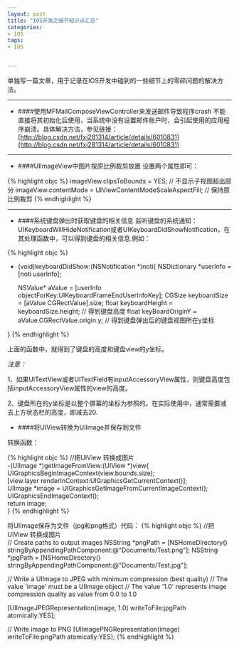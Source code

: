 ```yaml
---
layout: post
title: "IOS开发之细节知识点汇总"
categories:
- IOS
tags:
- IOS


---
```


单独写一篇文章，用于记录在IOS开发中碰到的一些细节上的零碎问题的解决方法。

---

* ####使用MFMailComposeViewController来发送邮件导致程序crash
不能直接将其初始化后使用，当系统中没有设置邮件账户时，会引起使用的应用程序崩溃。具体解决方法，参见链接：[http://blog.csdn.net/fxj281314/article/details/6010831](http://blog.csdn.net/fxj281314/article/details/6010831)

---

* ####UIImageView中图片按原比例裁剪放置
设置两个属性即可：

{% highlight objc %}
imageView.clipsToBounds = YES;		// 不显示子视图超出部分
imageView.contentMode = UIViewContentModeScaleAspectFill;	// 保持原比例裁剪
{% endhighlight %}

---

* ####系统键盘弹出时获取键盘的相关信息
监听键盘的系统通知：UIKeyboardWillHideNotification或者UIKeyboardDidShowNotification，在其处理函数中，可以得到键盘的相关信息.例如：

{% highlight objc %}
- (void)keyboardDidShow:(NSNotification *)noti{
    NSDictionary *userInfo = [noti userInfo];
    
    NSValue* aValue = [userInfo objectForKey:UIKeyboardFrameEndUserInfoKey];
    CGSize keyboardSize = [aValue CGRectValue].size;
    float keyboardHeight = keyboardSize.height;  // 得到键盘高度
    float keyBoardOriginY = aValue.CGRectValue.origin.y;  // 得到键盘弹出后的键盘视图所在y坐标
        
}
{% endhighlight %}

上面的函数中，就得到了键盘的高度和键盘view的y坐标。

*注意：*

1、如果UITextView或者UITextField有inputAccessoryView属性，则键盘高度包括inputAccessoryView属性的view的高度。

2、键盘所在的y坐标是以整个屏幕的坐标为参照的。在实际使用中，通常需要减去上方状态栏的高度，即减去20.

* ####将UIView转换为UIImage并保存到文件

转换函数：

{% highlight objc %}
//把UIView 转换成图片  
-(UIImage *)getImageFromView:(UIView *)view{  
         UIGraphicsBeginImageContext(view.bounds.size);  
         [view.layer renderInContext:UIGraphicsGetCurrentContext()];  
         UIImage *image = UIGraphicsGetImageFromCurrentImageContext();  
         UIGraphicsEndImageContext();  
         return image;  
}
{% endhighlight %}

将UIImage保存为文件（jpg和png格式）代码：
{% highlight objc %}
//把UIView 转换成图片  
// Create paths to output images
NSString  *pngPath = [NSHomeDirectory() stringByAppendingPathComponent:@"Documents/Test.png"];
NSString  *jpgPath = [NSHomeDirectory() stringByAppendingPathComponent:@"Documents/Test.jpg"];

// Write a UIImage to JPEG with minimum compression (best quality)
// The value 'image' must be a UIImage object
// The value '1.0' represents image compression quality as value from 0.0 to 1.0

[UIImageJPEGRepresentation(image, 1.0) writeToFile:jpgPath atomically:YES];

// Write image to PNG
[UIImagePNGRepresentation(image) writeToFile:pngPath atomically:YES];
{% endhighlight %}



